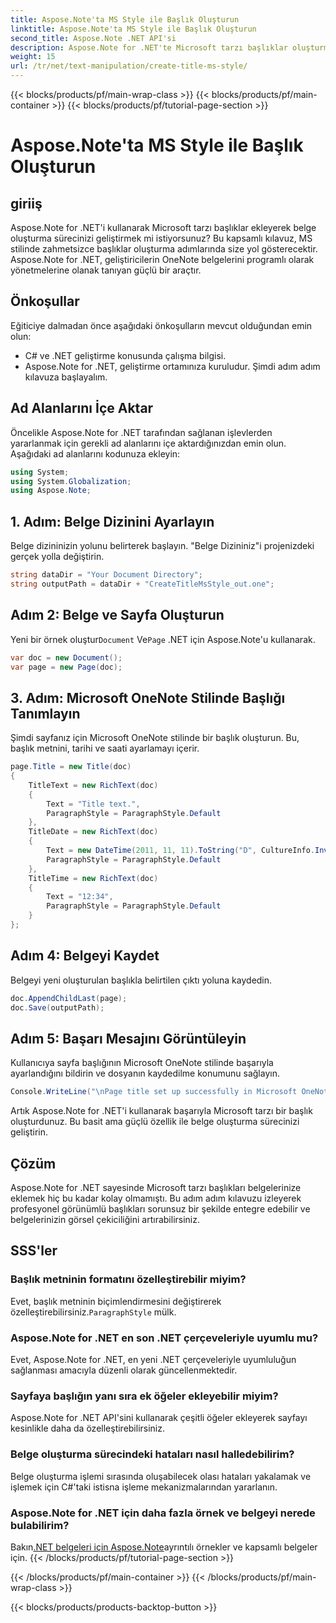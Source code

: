 ```yaml
---
title: Aspose.Note'ta MS Style ile Başlık Oluşturun
linktitle: Aspose.Note'ta MS Style ile Başlık Oluşturun
second_title: Aspose.Note .NET API'si
description: Aspose.Note for .NET'te Microsoft tarzı başlıklar oluşturmayı öğrenin. Bu takip edilmesi kolay eğitimle belge sunumunuzu geliştirin.
weight: 15
url: /tr/net/text-manipulation/create-title-ms-style/
---
```


{{< blocks/products/pf/main-wrap-class >}}
{{< blocks/products/pf/main-container >}}
{{< blocks/products/pf/tutorial-page-section >}}

# Aspose.Note'ta MS Style ile Başlık Oluşturun

## giriiş
Aspose.Note for .NET'i kullanarak Microsoft tarzı başlıklar ekleyerek belge oluşturma sürecinizi geliştirmek mi istiyorsunuz? Bu kapsamlı kılavuz, MS stilinde zahmetsizce başlıklar oluşturma adımlarında size yol gösterecektir. Aspose.Note for .NET, geliştiricilerin OneNote belgelerini programlı olarak yönetmelerine olanak tanıyan güçlü bir araçtır.
## Önkoşullar
Eğiticiye dalmadan önce aşağıdaki önkoşulların mevcut olduğundan emin olun:
- C# ve .NET geliştirme konusunda çalışma bilgisi.
- Aspose.Note for .NET, geliştirme ortamınıza kuruludur.
Şimdi adım adım kılavuza başlayalım.
## Ad Alanlarını İçe Aktar
Öncelikle Aspose.Note for .NET tarafından sağlanan işlevlerden yararlanmak için gerekli ad alanlarını içe aktardığınızdan emin olun. Aşağıdaki ad alanlarını kodunuza ekleyin:
```csharp
using System;
using System.Globalization;
using Aspose.Note;
```
## 1. Adım: Belge Dizinini Ayarlayın
Belge dizininizin yolunu belirterek başlayın. "Belge Dizininiz"i projenizdeki gerçek yolla değiştirin.
```csharp
string dataDir = "Your Document Directory";
string outputPath = dataDir + "CreateTitleMsStyle_out.one";
```
## Adım 2: Belge ve Sayfa Oluşturun
 Yeni bir örnek oluştur`Document` Ve`Page` .NET için Aspose.Note'u kullanarak.
```csharp
var doc = new Document();
var page = new Page(doc);
```
## 3. Adım: Microsoft OneNote Stilinde Başlığı Tanımlayın
Şimdi sayfanız için Microsoft OneNote stilinde bir başlık oluşturun. Bu, başlık metnini, tarihi ve saati ayarlamayı içerir.
```csharp
page.Title = new Title(doc)
{
    TitleText = new RichText(doc)
    {
        Text = "Title text.",
        ParagraphStyle = ParagraphStyle.Default
    },
    TitleDate = new RichText(doc)
    {
        Text = new DateTime(2011, 11, 11).ToString("D", CultureInfo.InvariantCulture),
        ParagraphStyle = ParagraphStyle.Default
    },
    TitleTime = new RichText(doc)
    {
        Text = "12:34",
        ParagraphStyle = ParagraphStyle.Default
    }
};
```
## Adım 4: Belgeyi Kaydet
Belgeyi yeni oluşturulan başlıkla belirtilen çıktı yoluna kaydedin.
```csharp
doc.AppendChildLast(page);
doc.Save(outputPath);
```
## Adım 5: Başarı Mesajını Görüntüleyin
Kullanıcıya sayfa başlığının Microsoft OneNote stilinde başarıyla ayarlandığını bildirin ve dosyanın kaydedilme konumunu sağlayın.
```csharp
Console.WriteLine("\nPage title set up successfully in Microsoft OneNote style.\nFile saved at " + outputPath);
```
Artık Aspose.Note for .NET'i kullanarak başarıyla Microsoft tarzı bir başlık oluşturdunuz. Bu basit ama güçlü özellik ile belge oluşturma sürecinizi geliştirin.
## Çözüm
Aspose.Note for .NET sayesinde Microsoft tarzı başlıkları belgelerinize eklemek hiç bu kadar kolay olmamıştı. Bu adım adım kılavuzu izleyerek profesyonel görünümlü başlıkları sorunsuz bir şekilde entegre edebilir ve belgelerinizin görsel çekiciliğini artırabilirsiniz.
## SSS'ler
### Başlık metninin formatını özelleştirebilir miyim?
 Evet, başlık metninin biçimlendirmesini değiştirerek özelleştirebilirsiniz.`ParagraphStyle` mülk.
### Aspose.Note for .NET en son .NET çerçeveleriyle uyumlu mu?
Evet, Aspose.Note for .NET, en yeni .NET çerçeveleriyle uyumluluğun sağlanması amacıyla düzenli olarak güncellenmektedir.
### Sayfaya başlığın yanı sıra ek öğeler ekleyebilir miyim?
Aspose.Note for .NET API'sini kullanarak çeşitli öğeler ekleyerek sayfayı kesinlikle daha da özelleştirebilirsiniz.
### Belge oluşturma sürecindeki hataları nasıl halledebilirim?
Belge oluşturma işlemi sırasında oluşabilecek olası hataları yakalamak ve işlemek için C#'taki istisna işleme mekanizmalarından yararlanın.
### Aspose.Note for .NET için daha fazla örnek ve belgeyi nerede bulabilirim?
 Bakın[.NET belgeleri için Aspose.Note](https://reference.aspose.com/note/net/)ayrıntılı örnekler ve kapsamlı belgeler için.
{{< /blocks/products/pf/tutorial-page-section >}}

{{< /blocks/products/pf/main-container >}}
{{< /blocks/products/pf/main-wrap-class >}}

{{< blocks/products/products-backtop-button >}}
